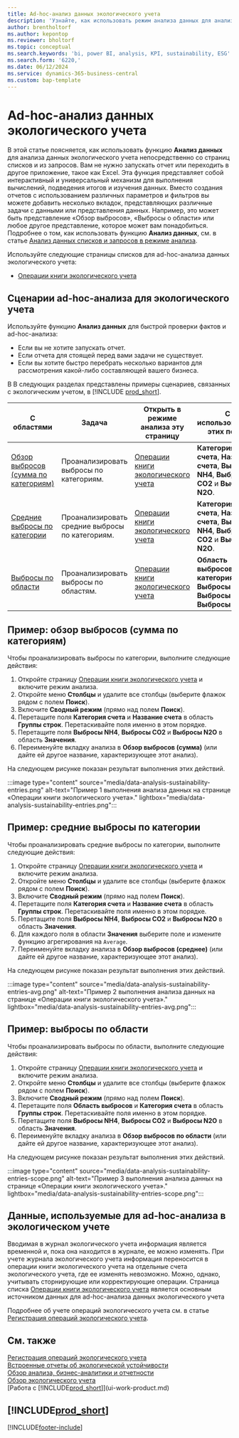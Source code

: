 ```yaml
---
title: Ad-hoc-анализ данных экологического учета
description: 'Узнайте, как использовать режим анализа данных для анализа данных экологического учета.'
author: brentholtorf
ms.author: kepontop
ms.reviewer: bholtorf
ms.topic: conceptual
ms.search.keywords: 'bi, power BI, analysis, KPI, sustainability, ESG'
ms.search.form: '6220,'
ms.date: 06/12/2024
ms.service: dynamics-365-business-central
ms.custom: bap-template
---
```


# <a name="ad-hoc-analysis-of-sustainability-data"></a>Ad-hoc-анализ данных экологического учета

В этой статье поясняется, как использовать функцию **Анализ данных** для анализа данных экологического учета непосредственно со страниц списков и из запросов. Вам не нужно запускать отчет или переходить в другое приложение, такое как Excel. Эта функция представляет собой интерактивный и универсальный механизм для выполнения вычислений, подведения итогов и изучения данных. Вместо создания отчетов с использованием различных параметров и фильтров вы можете добавить несколько вкладок, представляющих различные задачи с данными или представления данных. Например, это может быть представление «Обзор выбросов», «Выбросы о области» или любое другое представление, которое может вам понадобиться. Подробнее о том, как использовать функцию **Анализ данных**, см. в статье [Анализ данных списков и запросов в режиме анализа](analysis-mode.md).

Используйте следующие страницы списков для ad-hoc-анализа данных экологического учета:

- [Операции книги экологического учета](https://businesscentral.dynamics.com/?page=6220)

## <a name="sustainability-ad-hoc-analysis-scenarios"></a>Сценарии ad-hoc-анализа для экологического учета

Используйте функцию **Анализ данных** для быстрой проверки фактов и ad-hoc-анализа:

- Если вы не хотите запускать отчет.
- Если отчета для стоящей перед вами задачи не существует.
- Если вы хотите быстро перебрать несколько вариантов для рассмотрения какой-либо составляющей вашего бизнеса.

В В следующих разделах представлены примеры сценариев, связанных с экологическим учетом, в [!INCLUDE [prod_short](includes/prod_short.md)].

| С областями | Задача | Открыть в режиме анализа эту страницу | С использованием этих полей |
| ---- | ----- | ------------------------------- |------------------- |
| [Обзор выбросов (сумма по категориям)](#example-emission-overview-sum-by-category) | Проанализировать выбросы по категориям. | [Операции книги экологического учета](https://businesscentral.dynamics.com/?page=6220) | **Категория счета**, **Название счета**, **Выбросы NH4**, **Выбросы CO2** и **Выбросы N2O**.|
| [Средние выбросы по категории](#example-average-emissions-by-category) | Проанализировать средние выбросы по категориям. | [Операции книги экологического учета](https://businesscentral.dynamics.com/?page=6220) | **Категория счета**, **Название счета**, **Выбросы NH4**, **Выбросы CO2** и **Выбросы N2O**.|
| [Выбросы по области](#example-emissions-by-scope) | Проанализировать выбросы по областям. | [Операции книги экологического учета](https://businesscentral.dynamics.com/?page=6220) | **Область выбросов**, **категория счета**, **Выбросы NH4**, **Выбросы CO2** и **Выбросы N2O**.|

## <a name="example-emission-overview-sum-by-category"></a>Пример: обзор выбросов (сумма по категориям)

Чтобы проанализировать выбросы по категории, выполните следующие действия:

1. Откройте страницу [Операции книги экологического учета](https://businesscentral.dynamics.com/?page=6220) и включите режим анализа.
1. Откройте меню **Столбцы** и удалите все столбцы (выберите флажок рядом с полем **Поиск**).
1. Включите **Сводный режим** (прямо над полем **Поиск**).
1. Перетащите поля **Категория счета** и **Название счета** в область **Группы строк**. Перетаскивайте поля именно в этом порядке.
1. Перетащите поля **Выбросы NH4**, **Выбросы CO2** и **Выбросы N2O** в область **Значения**.
1. Переименуйте вкладку анализа в **Обзор выбросов (сумма)** (или дайте ей другое название, характеризующее этот анализ).

На следующем рисунке показан результат выполнения этих действий.

:::image type="content" source="media/data-analysis-sustainability-entries.png" alt-text="Пример 1 выполнения анализа данных на странице «Операции книги экологического учета»." lightbox="media/data-analysis-sustainability-entries.png":::

## <a name="example-average-emissions-by-category"></a>Пример: средние выбросы по категории

Чтобы проанализировать средние выбросы по категории, выполните следующие действия:

1. Откройте страницу [Операции книги экологического учета](https://businesscentral.dynamics.com/?page=6220) и включите режим анализа.
1. Откройте меню **Столбцы** и удалите все столбцы (выберите флажок рядом с полем **Поиск**).
1. Включите **Сводный режим** (прямо над полем **Поиск**).
1. Перетащите поля **Категория счета** и **Название счета** в область **Группы строк**. Перетаскивайте поля именно в этом порядке.
1. Перетащите поля **Выбросы NH4**, **Выбросы CO2** и **Выбросы N2O** в область **Значения**.
1. Для каждого поля в области **Значения** выберите поле и измените функцию агрегирования на `Average`.
1. Переименуйте вкладку анализа в **Обзор выбросов (среднее)** (или дайте ей другое название, характеризующее этот анализ).

На следующем рисунке показан результат выполнения этих действий.

:::image type="content" source="media/data-analysis-sustainability-entries-avg.png" alt-text="Пример 2 выполнения анализа данных на странице «Операции книги экологического учета»." lightbox="media/data-analysis-sustainability-entries-avg.png":::

## <a name="example-emissions-by-scope"></a>Пример: выбросы по области

Чтобы проанализировать выбросы по области, выполните следующие действия:

1. Откройте страницу [Операции книги экологического учета](https://businesscentral.dynamics.com/?page=6220) и включите режим анализа.
1. Откройте меню **Столбцы** и удалите все столбцы (выберите флажок рядом с полем **Поиск**).
1. Включите **Сводный режим** (прямо над полем **Поиск**).
1. Перетащите поля **Область выбросов** и **Категория счета** в область **Группы строк**. Перетаскивайте поля именно в этом порядке.
1. Перетащите поля **Выбросы NH4**, **Выбросы CO2** и **Выбросы N2O** в область **Значения**.
1. Переименуйте вкладку анализа в **Обзор выбросов по области** (или дайте ей другое название, характеризующее этот анализ).

На следующем рисунке показан результат выполнения этих действий.

:::image type="content" source="media/data-analysis-sustainability-entries-scope.png" alt-text="Пример 3 выполнения анализа данных на странице «Операции книги экологического учета»." lightbox="media/data-analysis-sustainability-entries-scope.png":::

## <a name="data-foundation-for-ad-hoc-analysis-on-sustainability"></a>Данные, используемые для ad-hoc-анализа в экологическом учете

Вводимая в журнал экологического учета информация является временной и, пока она находится в журнале, ее можно изменять. При учете журнала экологического учета информация переносится в операции книги экологического учета на отдельные счета экологического учета, где ее изменять невозможно. Можно, однако, учитывать сторнирующие или корректирующие операции. Страница списка [Операции книги экологического учета](https://businesscentral.dynamics.com/?page=6220) является основным источником данных для ad-hoc-анализа данных экологического учета

Подробнее об учете операций экологического учета см. в статье [Регистрация операций экологического учета](finance-sustainability-journal.md).

## <a name="see-also"></a>См. также

[Регистрация операций экологического учета](finance-sustainability-journal.md)  
[Встроенные отчеты об экологической устойчивости](sustainability-reports.md)   
[Обзор анализа, бизнес-аналитики и отчетности](reports-bi-reporting.md)  
[Обзор экологического учета](finance-manage-sustainability.md)   
[Работа с [!INCLUDE[prod_short](includes/prod_short.md)]](ui-work-product.md)  

## [!INCLUDE[prod_short](includes/free_trial_md.md)]  

[!INCLUDE[footer-include](includes/footer-banner.md)]
